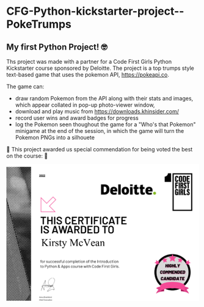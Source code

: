 # CFG-Python-kickstarter-project--PokeTrumps
## My first Python Project! 🤓

Ths project was made with a partner for a Code First Girls Python Kickstarter course sponsored by Deloitte.
The project is a top trumps style text-based game that uses the pokemon API, https://pokeapi.co.

The game can:
- draw random Pokemon from the API along with their stats and images, which appear collated in pop-up photo-viewer window,
- download and play music from https://downloads.khinsider.com/
- record user wins and award badges for progress
- log the Pokemon seen thoughout the game for a "Who's that Pokemon" minigame at the end of the session, in which the game will turn the Pokemon PNGs into a silhouete

🥇	This project awarded us special commendation for being voted the best on the course:  🥇

![CFG certificate](/small-certificate.png)
